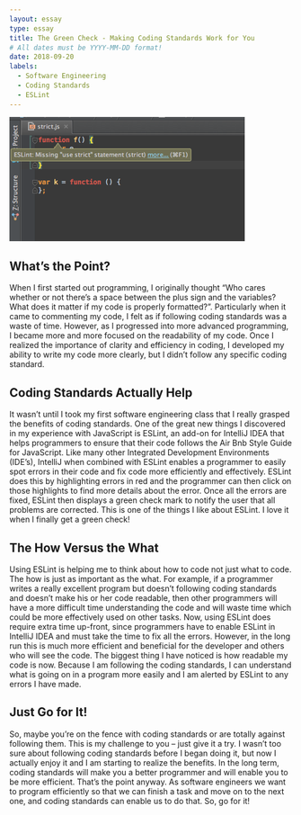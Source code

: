 ```yaml
---
layout: essay
type: essay
title: The Green Check - Making Coding Standards Work for You
# All dates must be YYYY-MM-DD format!
date: 2018-09-20
labels:
  - Software Engineering
  - Coding Standards
  - ESLint
---
```


<img class="ui large right spaced image" src="../images/screenshot.png">

## What’s the Point?

When I first started out programming, I originally thought “Who cares whether or not there’s a space between the plus sign and the variables? What does it matter if my code is properly formatted?”. Particularly when it came to commenting my code, I felt as if following coding standards was a waste of time. However, as I progressed into more advanced programming, I became more and more focused on the readability of my code. Once I realized the importance of clarity and efficiency in coding, I developed my ability to write my code more clearly, but I didn’t follow any specific coding standard.

## Coding Standards Actually Help

It wasn’t until I took my first software engineering class that I really grasped the benefits of coding standards. One of the great new things I discovered in my experience with JavaScript is ESLint, an add-on for IntelliJ IDEA that helps programmers to ensure that their code follows the Air Bnb Style Guide for JavaScript. Like many other Integrated Development Environments (IDE’s), IntelliJ when combined with ESLint enables a programmer to easily spot errors in their code and fix code more efficiently and effectively. ESLint does this by highlighting errors in red and the programmer can then click on those highlights to find more details about the error. Once all the errors are fixed, ESLint then displays a green check mark to notify the user that all problems are corrected. This is one of the things I like about ESLint. I love it when I finally get a green check! 

## The How Versus the What

Using ESLint is helping me to think about how to code not just what to code. The how is just as important as the what. For example, if a programmer writes a really excellent program but doesn’t following coding standards and doesn’t make his or her code readable, then other programmers will have a more difficult time understanding the code and will waste time which could be more effectively used on other tasks. Now, using ESLint does require extra time up-front, since programmers have to enable ESLint in IntelliJ IDEA and must take the time to fix all the errors. However, in the long run this is much more efficient and beneficial for the developer and others who will see the code. The biggest thing I have noticed is how readable my code is now. Because I am following the coding standards, I can understand what is going on in a program more easily and I am alerted by ESLint to any errors I have made. 

## Just Go for It!

So, maybe you’re on the fence with coding standards or are totally against following them. This is my challenge to you – just give it a try. I wasn’t too sure about following coding standards before I began doing it, but now I actually enjoy it and I am starting to realize the benefits. In the long term, coding standards will make you a better programmer and will enable you to be more efficient. That’s the point anyway. As software engineers we want to program efficiently so that we can finish a task and move on to the next one, and coding standards can enable us to do that. So, go for it!

